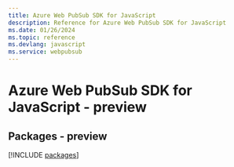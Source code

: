 ```yaml
---
title: Azure Web PubSub SDK for JavaScript
description: Reference for Azure Web PubSub SDK for JavaScript
ms.date: 01/26/2024
ms.topic: reference
ms.devlang: javascript
ms.service: webpubsub
---
```

# Azure Web PubSub SDK for JavaScript - preview
## Packages - preview
[!INCLUDE [packages](web-pubsub-index.md)]